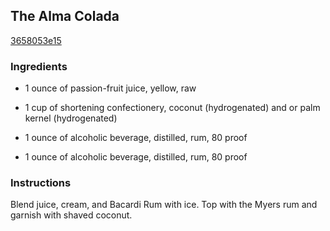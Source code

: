 ## The Alma Colada

[3658053e15](http://www.food.com/recipe/the-alma-colada-143274)

### Ingredients

 - 1 ounce of passion-fruit juice, yellow, raw

 - 1 cup of shortening confectionery, coconut (hydrogenated) and or palm kernel (hydrogenated)

 - 1 ounce of alcoholic beverage, distilled, rum, 80 proof

 - 1 ounce of alcoholic beverage, distilled, rum, 80 proof

### Instructions

Blend juice, cream, and Bacardi Rum with ice. Top with the Myers rum and garnish with shaved coconut.